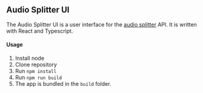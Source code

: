 ## Audio Splitter UI
The Audio Splitter UI is a user interface for the [audio splitter](https://github.com/alkerway/audio-splitter) API. It is written with React and Typescript.



#### Usage
1. Install node
2. Clone repository
3. Run `npm install`
4. Run `npm run build`
5. The app is bundled in the `build` folder.

